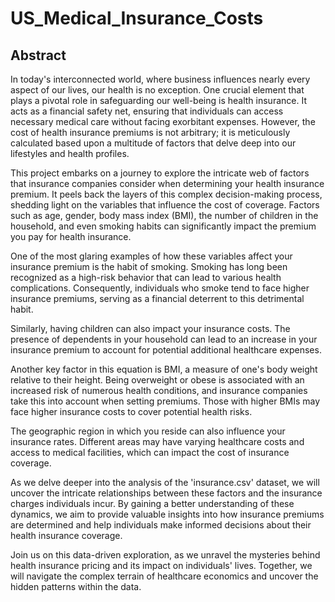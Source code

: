 # US_Medical_Insurance_Costs
## Abstract

In today's interconnected world, where business influences nearly every aspect of our lives, our health is no exception. One crucial element that plays a pivotal role in safeguarding our well-being is health insurance. It acts as a financial safety net, ensuring that individuals can access necessary medical care without facing exorbitant expenses. However, the cost of health insurance premiums is not arbitrary; it is meticulously calculated based upon a multitude of factors that delve deep into our lifestyles and health profiles.

This project embarks on a journey to explore the intricate web of factors that insurance companies consider when determining your health insurance premium. It peels back the layers of this complex decision-making process, shedding light on the variables that influence the cost of coverage. Factors such as age, gender, body mass index (BMI), the number of children in the household, and even smoking habits can significantly impact the premium you pay for health insurance.

One of the most glaring examples of how these variables affect your insurance premium is the habit of smoking. Smoking has long been recognized as a high-risk behavior that can lead to various health complications. Consequently, individuals who smoke tend to face higher insurance premiums, serving as a financial deterrent to this detrimental habit.

Similarly, having children can also impact your insurance costs. The presence of dependents in your household can lead to an increase in your insurance premium to account for potential additional healthcare expenses.

Another key factor in this equation is BMI, a measure of one's body weight relative to their height. Being overweight or obese is associated with an increased risk of numerous health conditions, and insurance companies take this into account when setting premiums. Those with higher BMIs may face higher insurance costs to cover potential health risks.

The geographic region in which you reside can also influence your insurance rates. Different areas may have varying healthcare costs and access to medical facilities, which can impact the cost of insurance coverage.

As we delve deeper into the analysis of the 'insurance.csv' dataset, we will uncover the intricate relationships between these factors and the insurance charges individuals incur. By gaining a better understanding of these dynamics, we aim to provide valuable insights into how insurance premiums are determined and help individuals make informed decisions about their health insurance coverage.

Join us on this data-driven exploration, as we unravel the mysteries behind health insurance pricing and its impact on individuals' lives. Together, we will navigate the complex terrain of healthcare economics and uncover the hidden patterns within the data.

